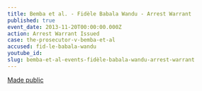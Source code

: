 ```yaml
---
title: Bemba et al. - Fidèle Babala Wandu - Arrest Warrant
published: true
event_date: 2013-11-20T00:00:00.000Z
action: Arrest Warrant Issued
case: the-prosecutor-v-bemba-et-al
accused: fid-le-babala-wandu
youtube_id:
slug: bemba-et-al-events-fidèle-babala-wandu-arrest-warrant
---
```



[Made public](http://www.icc-cpi.int/iccdocs/doc/doc1694691.pdf)